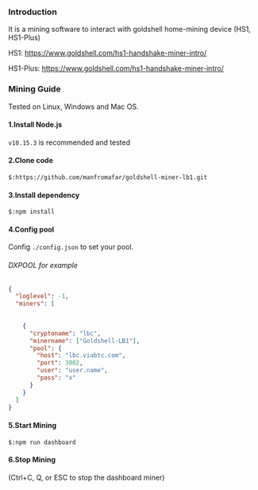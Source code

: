 
### Introduction

It is a mining software to interact with goldshell home-mining device (HS1, HS1-Plus)

HS1: https://www.goldshell.com/hs1-handshake-miner-intro/   

HS1-Plus:  https://www.goldshell.com/hs1-handshake-miner-intro/  


### Mining Guide

Tested on Linux, Windows and Mac OS. 

#### 1.Install Node.js 
```v10.15.3``` is recommended and tested
#### 2.Clone code
 ```$:https://github.com/manfromafar/goldshell-miner-lb1.git```
#### 3.Install dependency
```$:npm install```
#### 4.Config pool
Config `./config.json` to set your pool.
###### DXPOOL for example
``` json
{
  "loglevel": -1,
  "miners": [
 
    
    {
      "cryptoname": "lbc",
      "minername": ["Goldshell-LB1"],
      "pool": {
        "host": "lbc.viabtc.com",
        "port": 3002,
        "user": "user.name",
        "pass": "x"
      }
    }
  ]
}

```
#### 5.Start Mining
```$:npm run dashboard ```

#### 6.Stop Mining
(Ctrl+C, Q, or ESC to stop the dashboard miner)
